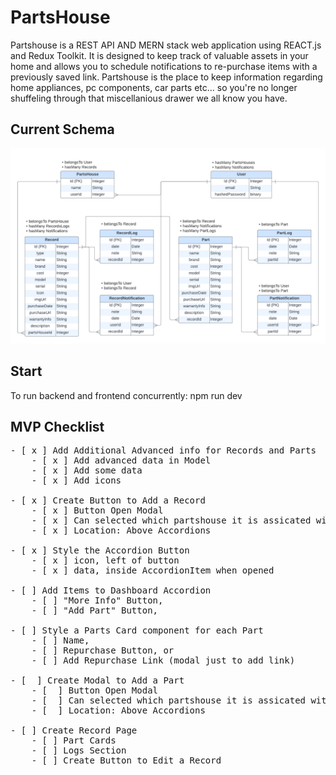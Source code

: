 # PartsHouse
Partshouse is a REST API AND MERN stack web application using REACT.js and Redux Toolkit.
It is designed to keep track of valuable assets in your home and allows you to schedule notifications to re-purchase items with a previously saved link. Partshouse is the place to keep information regarding home appliances, pc components, car parts etc...  so you're no longer shuffeling through that miscellanious drawer we all know you have.

## Current Schema
![](./assets/PartsHouseSchema.png)

## Start
To run backend and frontend concurrently:
npm run dev


## MVP Checklist
<pre>
- [ x ] Add Additional Advanced info for Records and Parts
    - [ x ] Add advanced data in Model
    - [ x ] Add some data
    - [ x ] Add icons

- [ x ] Create Button to Add a Record
    - [ x ] Button Open Modal
    - [ x ] Can selected which partshouse it is assicated with.
    - [ x ] Location: Above Accordions

- [ x ] Style the Accordion Button
    - [ x ] icon, left of button
    - [ x ] data, inside AccordionItem when opened

- [ ] Add Items to Dashboard Accordion
    - [ ] "More Info" Button, 
    - [ ] "Add Part" Button, 

- [ ] Style a Parts Card component for each Part 
    - [ ] Name, 
    - [ ] Repurchase Button, or
    - [ ] Add Repurchase Link (modal just to add link)

- [  ] Create Modal to Add a Part
    - [  ] Button Open Modal
    - [  ] Can selected which partshouse it is assicated with.
    - [  ] Location: Above Accordions

- [ ] Create Record Page
    - [ ] Part Cards
    - [ ] Logs Section
    - [ ] Create Button to Edit a Record

</pre>
